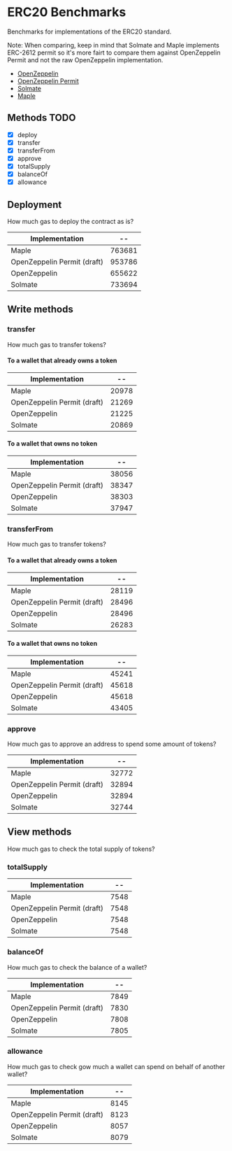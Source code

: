 # ERC20 Benchmarks

Benchmarks for implementations of the ERC20 standard.

Note: When comparing, keep in mind that Solmate and Maple implements ERC-2612 permit so it's more fairt to compare them against OpenZeppelin Permit and not the raw OpenZeppelin implementation.

- [OpenZeppelin](https://github.com/OpenZeppelin/openzeppelin-contracts)
- [OpenZeppelin Permit](https://github.com/OpenZeppelin/openzeppelin-contracts)
- [Solmate](https://github.com/rari-capital/solmate)
- [Maple](https://github.com/maple-labs/erc20)

## Methods TODO

- [x] deploy
- [x] transfer
- [x] transferFrom
- [x] approve
- [x] totalSupply
- [x] balanceOf
- [x] allowance

## Deployment

How much gas to deploy the contract as is?

<!-- Start deploy Table -->
|       Implementation      |  --  |
|---------------------------|------|
|           Maple           |763681|
|OpenZeppelin Permit (draft)|953786|
|        OpenZeppelin       |655622|
|          Solmate          |733694|
<!-- End deploy Table -->

## Write methods

### transfer

How much gas to transfer tokens?

#### To a wallet that already owns a token

<!-- Start transferToOwner Table -->
|       Implementation      |  -- |
|---------------------------|-----|
|           Maple           |20978|
|OpenZeppelin Permit (draft)|21269|
|        OpenZeppelin       |21225|
|          Solmate          |20869|
<!-- End transferToOwner Table -->

#### To a wallet that owns no token

<!-- Start transferToNonOwner Table -->
|       Implementation      |  -- |
|---------------------------|-----|
|           Maple           |38056|
|OpenZeppelin Permit (draft)|38347|
|        OpenZeppelin       |38303|
|          Solmate          |37947|
<!-- End transferToNonOwner Table -->

### transferFrom

How much gas to transfer tokens?

#### To a wallet that already owns a token

<!-- Start transferFromToOwner Table -->
|       Implementation      |  -- |
|---------------------------|-----|
|           Maple           |28119|
|OpenZeppelin Permit (draft)|28496|
|        OpenZeppelin       |28496|
|          Solmate          |26283|
<!-- End transferFromToOwner Table -->

#### To a wallet that owns no token

<!-- Start transferFromToNonOwner Table -->
|       Implementation      |  -- |
|---------------------------|-----|
|           Maple           |45241|
|OpenZeppelin Permit (draft)|45618|
|        OpenZeppelin       |45618|
|          Solmate          |43405|
<!-- End transferFromToNonOwner Table -->

### approve

How much gas to approve an address to spend some amount of tokens?

<!-- Start approve Table -->
|       Implementation      |  -- |
|---------------------------|-----|
|           Maple           |32772|
|OpenZeppelin Permit (draft)|32894|
|        OpenZeppelin       |32894|
|          Solmate          |32744|
<!-- End approve Table -->

## View methods

How much gas to check the total supply of tokens?

### totalSupply

<!-- Start totalSupply Table -->
|       Implementation      | -- |
|---------------------------|----|
|           Maple           |7548|
|OpenZeppelin Permit (draft)|7548|
|        OpenZeppelin       |7548|
|          Solmate          |7548|
<!-- End totalSupply Table -->

### balanceOf

How much gas to check the balance of a wallet?

<!-- Start balanceOf Table -->
|       Implementation      | -- |
|---------------------------|----|
|           Maple           |7849|
|OpenZeppelin Permit (draft)|7830|
|        OpenZeppelin       |7808|
|          Solmate          |7805|
<!-- End balanceOf Table -->

### allowance

How much gas to check gow much a wallet can spend on behalf of another wallet?

<!-- Start allowance Table -->
|       Implementation      | -- |
|---------------------------|----|
|           Maple           |8145|
|OpenZeppelin Permit (draft)|8123|
|        OpenZeppelin       |8057|
|          Solmate          |8079|
<!-- End allowance Table -->
